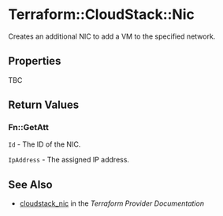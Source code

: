 # Terraform::CloudStack::Nic

Creates an additional NIC to add a VM to the specified network.

## Properties

TBC

## Return Values

### Fn::GetAtt

`Id` - The ID of the NIC.

`IpAddress` - The assigned IP address.

## See Also

* [cloudstack_nic](https://www.terraform.io/docs/providers/cloudstack/r/nic.html) in the _Terraform Provider Documentation_